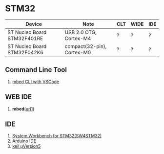 # STM32

| Device           |  Note                          | CLT | WIDE | IDE |
|------------------|------------------------------|------|------|------|
| ST Nucleo Board STM32F401RE     | USB 2.0 OTG, Cortex-M4 |?|?|?|
| ST Nucleo Board STM32F042K6     | compact(32-pin), Cortex-M0 |?|?|?|

## Command Line Tool
1. [mbed CLI with VSCode](https://os.mbed.com/users/MACRUM/notebook/vscode-stm32-openocd/)

## WEB IDE
1.  **mbed**([url1](https://qiita.com/nanbuwks/items/26241a90004665570fe6))

## IDE
1.  [System Workbench for STM32(SW4STM32)](https://memoteki.net/archives/965)
1.  [Arduino IDE](http://www.emcu.eu/2017/03/13/how-to-use-stm32-and-arduino-ide/)
1.  [keil μVersion5](http://docs.fabo.io/fabo/arm/dev/keil.html)